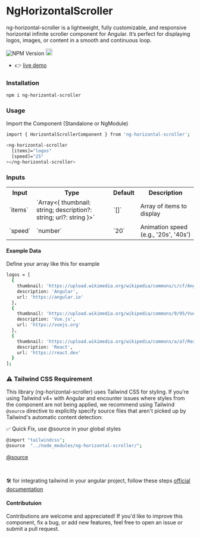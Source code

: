 # NgHorizontalScroller

ng-horizontal-scroller is a lightweight, fully customizable, and responsive horizontal infinite scroller component for Angular. It’s perfect for displaying logos, images, or content in a smooth and continuous loop.

![NPM Version](https://img.shields.io/npm/v/ng-horizontal-scroller)
<img src="https://img.shields.io/badge/angular-component-blue" alt="angular cmp" height="18">

- 👉 [live demo](https://horizontal-scroller-blue.vercel.app/)

### Installation
```bash
npm i ng-horizontal-scroller
```

### Usage

Import the Component (Standalone or NgModule)

```bash
import { HorizontalScrollerComponent } from 'ng-horizontal-scroller';
```

```bash
<ng-horizontal-scroller
  [items]="logos"
  [speed]="25"
></ng-horizontal-scroller>

```

### Inputs

<table>
  <tr>
    <th>Input</th>
    <th>Type</th>
    <th>Default</th>
     <th>Description</th>
  </tr>
  <tr>
    <td>`items`</td>
    <td>`Array<{ thumbnail: string; description?: string; url?: string }>`</td>
    <td>`[]`</td>
    <td>Array of items to display</td>
  </tr>
  <tr>
    <td>`speed`</td>
    <td>`number` </td>
    <td>`20` </td>
    <td>Animation speed (e.g., '20s', '40s')</td>
  </tr>
</table>

#### Example Data

Define your array like this for example
```bash
logos = [
  {
    thumbnail: 'https://upload.wikimedia.org/wikipedia/commons/c/cf/Angular_full_color_logo.svg',
    description: 'Angular',
    url: 'https://angular.io'
  },
  {
    thumbnail: 'https://upload.wikimedia.org/wikipedia/commons/9/95/Vue.js_Logo_2.svg',
    description: 'Vue.js',
    url: 'https://vuejs.org'
  },
  {
    thumbnail: 'https://upload.wikimedia.org/wikipedia/commons/a/a7/React-icon.svg',
    description: 'React',
    url: 'https://react.dev'
  }
];

```

### ⚠️ Tailwind CSS Requirement
This library (ng-horizontal-scroller) uses Tailwind CSS for styling. If you're using Tailwind v4+ with Angular and encounter issues where styles from the component are not being applied, we recommend using Tailwind `@source` directive to explicitly specify source files that aren't picked up by Tailwind's automatic content detection:

✅ Quick Fix, use @source in your global styles

```bash
@import "tailwindcss";
@source  "../node_modules/ng-horizontal-scroller/";
```

[@source](https://tailwindcss.com/docs/functions-and-directives#:~:text=variables%20documentation.-,%40source,-Use%20the%20%40source)

<br>

🛠️ for integrating tailwind in your angular project, follow these steps
[official documentation](https://tailwindcss.com/docs/installation/framework-guides/angular)


#### Contributuion
Contributions are welcome and appreciated! If you'd like to improve this component, fix a bug, or add new features, feel free to open an issue or submit a pull request.